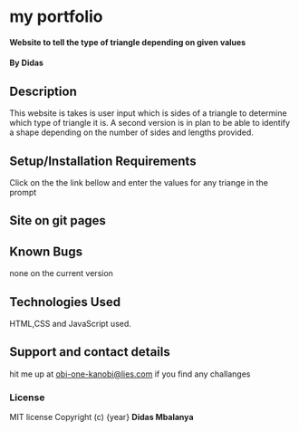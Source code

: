 # my portfolio
#### Website to tell the type of triangle depending on given values
#### By **Didas**
## Description
This website is takes is user input which is sides of a triangle to determine which type of triangle it is.
A second version is in plan to be able to identify a shape depending on the number of sides and lengths provided.

## Setup/Installation Requirements
Click on the the link bellow and enter the values for any triange in the prompt
## Site on git pages

## Known Bugs
none on the current version
## Technologies Used
HTML,CSS and JavaScript used.
## Support and contact details
hit me up at obi-one-kanobi@lies.com if you find any challanges
### License
MIT license
Copyright (c) {year} **Didas Mbalanya**